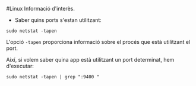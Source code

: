 #Linux
Informació d'interès.

* Saber quins ports s'estan utilitzant:
```
sudo netstat -tapen
```
L'opció <code>-tapen</code> proporciona informació sobre el procés que està utilitzant el port.

Així, si volem saber quina app està utilitzant un port determinat, hem d'executar:
```
sudo netstat -tapen | grep ":9400 "
```
